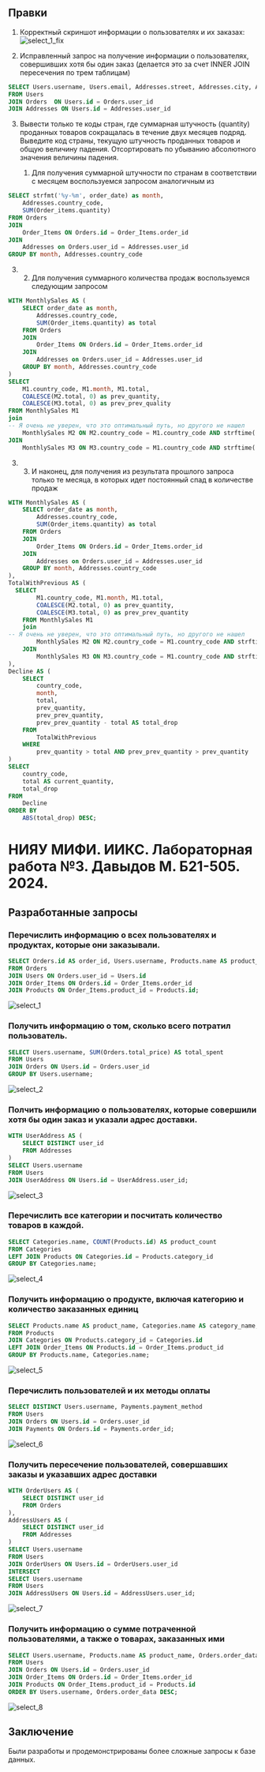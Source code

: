 ## Правки
1. Корректный скриншот информации о пользователях и их заказах:
![select_1_fix](./assets/select_1_fix.png)

2. Исправленный запрос на получение информации о пользователях, совершивших хотя бы один заказ (делается это за счет INNER JOIN пересечения по трем таблицам)
```sql 
SELECT Users.username, Users.email, Addresses.street, Addresses.city, Addresses.postal_code
FROM Users
JOIN Orders  ON Users.id = Orders.user_id
JOIN Addresses ON Users.id = Addresses.user_id
```

3. Вывести только те коды стран, где суммарная штучность (quantity) проданных товаров сокращалась в течение двух месяцев подряд. Выведите код страны, текущую штучность проданных товаров и общую величину падения. Отсортировать по убыванию абсолютного значения величины падения.

    1. Для получения суммарной штучности по странам в соответствии с месяцем воспользуемся запросом аналогичным из 

```sql
SELECT strfmt('%y-%m', order_date) as month,
    Addresses.country_code,
    SUM(Order_items.quantity)
FROM Orders
JOIN
    Order_Items ON Orders.id = Order_Items.order_id
JOIN
    Addresses on Orders.user_id = Addresses.user_id
GROUP BY month, Addresses.country_code
```

3. 2. Для получения суммарного количества продаж воспользуемся следующим запросом
```sql 
WITH MonthlySales AS (
    SELECT order_date as month,
        Addresses.country_code,
        SUM(Order_items.quantity) as total
    FROM Orders
    JOIN
        Order_Items ON Orders.id = Order_Items.order_id
    JOIN
        Addresses on Orders.user_id = Addresses.user_id
    GROUP BY month, Addresses.country_code
)
SELECT 
	M1.country_code, M1.month, M1.total,
    COALESCE(M2.total, 0) as prev_quantity,
    COALESCE(M3.total, 0) as prev_prev_quality
FROM MonthlySales M1
join  
-- Я очень не уверен, что это оптимальный путь, но другого не нашел
	MonthlySales M2 ON M2.country_code = M1.country_code AND strftime('%Y-%m', M1.month, '-1 month') = strftime('%Y-%m', M2.month)
JOIN
	MonthlySales M3 ON M3.country_code = M1.country_code AND strftime('%Y-%m', M1.month, '-2 month') = strftime('%Y-%m', M3.month);
```

3. 3. И наконец, для получения из результата прошлого запроса только те месяца, в которых идет постоянный спад в количестве продаж
```sql 
WITH MonthlySales AS (
    SELECT order_date as month,
        Addresses.country_code,
        SUM(Order_items.quantity) as total
    FROM Orders
    JOIN
        Order_Items ON Orders.id = Order_Items.order_id
    JOIN
        Addresses on Orders.user_id = Addresses.user_id
    GROUP BY month, Addresses.country_code
),
TotalWithPrevious AS (
  SELECT 
		M1.country_code, M1.month, M1.total,
    	COALESCE(M2.total, 0) as prev_quantity,
    	COALESCE(M3.total, 0) as prev_prev_quantity
	FROM MonthlySales M1
	join  
-- Я очень не уверен, что это оптимальный путь, но другого не нашел
		MonthlySales M2 ON M2.country_code = M1.country_code AND strftime('%Y-%m', M1.month, '-1 month') = strftime('%Y-%m', M2.month)
	JOIN
		MonthlySales M3 ON M3.country_code = M1.country_code AND strftime('%Y-%m', M1.month, '-2 month') = strftime('%Y-%m', M3.month)
),
Decline AS (
    SELECT 
        country_code,
        month,
        total,
        prev_quantity,
        prev_prev_quantity,
        prev_prev_quantity - total AS total_drop
    FROM 
        TotalWithPrevious
    WHERE 
        prev_quantity > total AND prev_prev_quantity > prev_quantity
)
SELECT 
    country_code,
    total AS current_quantity,
    total_drop
FROM 
    Decline
ORDER BY 
    ABS(total_drop) DESC;
```

# НИЯУ МИФИ. ИИКС. Лабораторная работа №3. Давыдов М. Б21-505. 2024.  

## Разработанные запросы

### Перечислить информацию о всех пользователях и продуктах, которые они заказывали.
```sql
SELECT Orders.id AS order_id, Users.username, Products.name AS product_name
FROM Orders
JOIN Users ON Orders.user_id = Users.id
JOIN Order_Items ON Orders.id = Order_Items.order_id
JOIN Products ON Order_Items.product_id = Products.id;
```

![select_1](./assets/select_1.png)

### Получить информацию о том, сколько всего потратил пользователь.
```sql
SELECT Users.username, SUM(Orders.total_price) AS total_spent
FROM Users
JOIN Orders ON Users.id = Orders.user_id
GROUP BY Users.username;
```

![select_2](./assets/select_2.png)

### Полчить информацию о пользователях, которые совершили хотя бы один заказ и указали адрес доставки.
```sql
WITH UserAddress AS (
    SELECT DISTINCT user_id
    FROM Addresses
)
SELECT Users.username
FROM Users
JOIN UserAddress ON Users.id = UserAddress.user_id;
```

![select_3](./assets/select_3.png)

### Перечислить все категории и посчитать количество товаров в каждой.
```sql
SELECT Categories.name, COUNT(Products.id) AS product_count
FROM Categories
LEFT JOIN Products ON Categories.id = Products.category_id
GROUP BY Categories.name;
```

![select_4](./assets/select_4.png)

### Получить информацию о продукте, включая категорию и количество заказанных единиц
```sql
SELECT Products.name AS product_name, Categories.name AS category_name, SUM(Order_Items.quantity) AS total_ordered
FROM Products
JOIN Categories ON Products.category_id = Categories.id
LEFT JOIN Order_Items ON Products.id = Order_Items.product_id
GROUP BY Products.name, Categories.name;
```

![select_5](./assets/select_5.png)

### Перечислить пользователей и их методы оплаты
```sql
SELECT DISTINCT Users.username, Payments.payment_method
FROM Users
JOIN Orders ON Users.id = Orders.user_id
JOIN Payments ON Orders.id = Payments.order_id;
```

![select_6](./assets/select_6.png)

### Получить пересечение пользователей, совершавших заказы и указавших адрес доставки
```sql
WITH OrderUsers AS (
    SELECT DISTINCT user_id
    FROM Orders
),
AddressUsers AS (
    SELECT DISTINCT user_id
    FROM Addresses
)
SELECT Users.username
FROM Users
JOIN OrderUsers ON Users.id = OrderUsers.user_id
INTERSECT
SELECT Users.username
FROM Users
JOIN AddressUsers ON Users.id = AddressUsers.user_id;
```

![select_7](./assets/select_7.png)

### Получить информацию о сумме потраченной пользователями, а также о товарах, заказанных ими
```sql
SELECT Users.username, Products.name AS product_name, Orders.order_data
FROM Users
JOIN Orders ON Users.id = Orders.user_id
JOIN Order_Items ON Orders.id = Order_Items.order_id
JOIN Products ON Order_Items.product_id = Products.id
ORDER BY Users.username, Orders.order_data DESC;
```

![select_8](./assets/select_8.png)

## Заключение

Были разработы и продемонстрированы более сложные запросы к базе данных.
